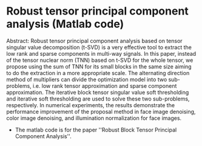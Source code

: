 # Robust tensor principal component analysis (Matlab code)

Abstract: Robust tensor principal component analysis based on tensor singular value decomposition (t-SVD) is a very effective tool to extract the low rank and sparse components in multi-way signals. In this paper, instead of the tensor nuclear norm (TNN) based on t-SVD for the whole tensor, we propose using the sum of TNN for its small blocks in the same size aiming to do the extraction in a more appropriate scale. The alternating direction method of multipliers can divide the optimization model into two sub-problems, i.e. low rank tensor approximation and sparse component approximation. The iterative block tensor singular value soft thresholding and iterative soft thresholding are used to solve these two sub-problems, respectively. In numerical experiments, the results demonstrate the performance improvement of the proposal method in face image denoising, color image denoising, and illumination normalization for face images.

- The matlab code is for the paper ''Robust Block Tensor Principal Component Analysis''. 

